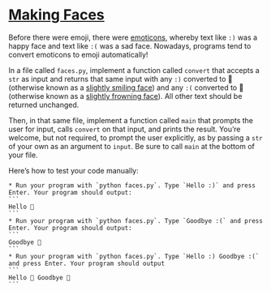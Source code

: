 # [**Making Faces**](https://cs50.harvard.edu/python/2022/psets/0/faces/)
Before there were emoji, there were [emoticons](https://en.wikipedia.org/wiki/List_of_emoticons), whereby text like `:)` was a happy face and text like `:(` was a sad face. Nowadays, programs tend to convert emoticons to emoji automatically!

In a file called `faces.py`, implement a function called `convert` that accepts a `str` as input and returns that same input with any `:)` converted to 🙂 (otherwise known as a [slightly smiling face](https://emojipedia.org/slightly-smiling-face/)) and any `:(` converted to 🙁 (otherwise known as a [slightly frowning face](https://emojipedia.org/slightly-frowning-face/)). All other text should be returned unchanged.

Then, in that same file, implement a function called `main` that prompts the user for input, calls `convert` on that input, and prints the result. You’re welcome, but not required, to prompt the user explicitly, as by passing a `str` of your own as an argument to `input`. Be sure to call `main` at the bottom of your file.

Here’s how to test your code manually:

    * Run your program with `python faces.py`. Type `Hello :)` and press Enter. Your program should output:
    ```
    Hello 🙂
    ```
    * Run your program with `python faces.py`. Type `Goodbye :(` and press Enter. Your program should output:
    ```
    Goodbye 🙁
    ```
    * Run your program with `python faces.py`. Type `Hello :) Goodbye :(` and press Enter. Your program should output
    ```
    Hello 🙂 Goodbye 🙁
    ```
    
